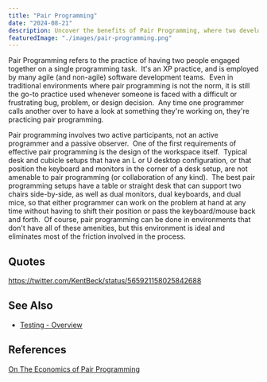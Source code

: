 ```yaml
---
title: "Pair Programming"
date: "2024-08-21"
description: Uncover the benefits of Pair Programming, where two developers work together at one workstation. Learn how this practice improves code quality, enhances learning, and boosts team collaboration.
featuredImage: "./images/pair-programming.png"
---
```


Pair Programming refers to the practice of having two people engaged together on a single programming task.  It's an XP practice, and is employed by many agile (and non-agile) software development teams.  Even in traditional environments where pair programming is not the norm, it is still the go-to practice used whenever someone is faced with a difficult or frustrating bug, problem, or design decision.  Any time one programmer calls another over to have a look at something they're working on, they're practicing pair programming.

Pair programming involves two active participants, not an active programmer and a passive observer.  One of the first requirements of effective pair programming is the design of the workspace itself.  Typical desk and cubicle setups that have an L or U desktop configuration, or that position the keyboard and monitors in the corner of a desk setup, are not amenable to pair programming (or collaboration of any kind).  The best pair programming setups have a table or straight desk that can support two chairs side-by-side, as well as dual monitors, dual keyboards, and dual mice, so that either programmer can work on the problem at hand at any time without having to shift their position or pass the keyboard/mouse back and forth.  Of course, pair programming can be done in environments that don't have all of these amenities, but this environment is ideal and eliminates most of the friction involved in the process.

## Quotes

https://twitter.com/KentBeck/status/565921158025842688

## See Also

- [Testing - Overview](/testing/testing-overview)

## References

[On The Economics of Pair Programming](http://citeseerx.ist.psu.edu/viewdoc/download?doi=10.1.1.95.1410&rep=rep1&type=pdf)
